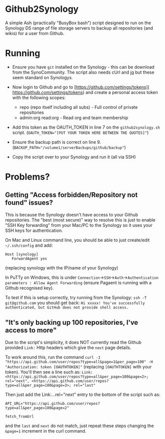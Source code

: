 Github2Synology
===============
A simple Ash (practically "BusyBox bash") script designed to run on the Synology DS range of file storage servers to backup all repositories (and wikis) for a user from Github.

Running
=======
* Ensure you have `git` installed on the Synology - this can be download from the SynoCommunity. The script also needs cUrl and [jq](https://stedolan.github.io/jq/) but these seem standard on Synologys.

* Now login to Github and go to [https://github.com/settings/tokens]( https://github.com/settings/tokens) and create a personal access token with the following scopes:
    - repo (repo itself including all subs) - Full control of private repositories
    - admin:org read:org - Read org and team membership

* Add this token as the OAUTH_TOKEN in line 7 on the `github2synology.sh` script. (`OAUTH_TOKEN="[PUT YOUR TOKEN HERE BETWEEN THE QUOTES]"`)
* Ensure the backup path is correct on line 9. (`BACKUP_PATH="/volume1/serverBackups/github/backup"`)
* Copy the script over to your Synology and run it (all via SSH)

Problems?
=========
Getting "Access forbidden/Repository not found" issues?
-------------------------------------------------------
This is because the Synology doesn't have access to your Github repositories. The "best (most secure)" way to resolve this is just to enable "SSH Key forwarding" from your Mac/PC to the Synology so it uses your SSH keys for authentication.

On Mac and Linux command line, you should be able to just create/edit `~/.ssh/config` and add:

```
Host [synology]
   ForwardAgent yes
```
   
(replacing synology with the IP/name of your Synology)

In PuTTy on Windows, this is under `Connection`->`SSH`->`Auth`->`Authentication parameters : Allow Agent Forwarding` (ensure Pagaent is running with a Github recognised key).

To test if this is setup correctly, try running from the Synology:
```ssh -T git@github.com```
you should get back:
```Hi xxxxx! You've successfully authenticated, but GitHub does not provide shell access.```

"It's only backing up 100 repositories, I've access to more"
------------------------------------------------------------
Due to the script's simplicity, it does NOT currently read the Github provided `Link:` Http headers which give the `next` page details.

To work around this, run the command `curl -I "https://api.github.com/user/repos?type=all&page=1&per_page=100" -H "Authorization: token [OAUTHTOKEN]"` (replacing `[OAUTHTOKEN]` with your token). You'll then see a line such as:
`Link: <https://api.github.com/user/repos?type=all&per_page=100&page=2>; rel="next", <https://api.github.com/user/repos?type=all&per_page=100&page=3>; rel="last"`

Then just add the Link:...rel="next" entry to the bottom of the script such as:
```
API_URL="https://api.github.com/user/repos?type=all&per_page=100&page=2"

fetch_fromUrl
```
and the `last` and `next` do not match, just repeat these steps changing the `&page=1` increment in the curl command.
